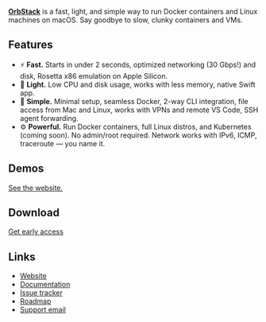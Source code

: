[**OrbStack**](https://orbstack.dev) is a fast, light, and simple way to run Docker containers and Linux machines on macOS. Say goodbye to slow, clunky containers and VMs.

## Features

- ⚡️ **Fast.** Starts in under 2 seconds, optimized networking (30 Gbps!) and disk, Rosetta x86 emulation on Apple Silicon.
- 💨 **Light.** Low CPU and disk usage, works with less memory, native Swift app.
- 🍰 **Simple.** Minimal setup, seamless Docker, 2-way CLI integration, file access from Mac and Linux, works with VPNs and remote VS Code, SSH agent forwarding.
- ⚙️ **Powerful.** Run Docker containers, full Linux distros, and Kubernetes (coming soon). No admin/root required. Network works with IPv6, ICMP, traceroute — you name it.

## Demos

[See the website.](https://orbstack.dev)

## Download

[Get early access](https://orbstack.dev/waitlist)

## Links

- [Website](https://orbstack.dev)
- [Documentation](https://docs.orbstack.dev)
- [Issue tracker](https://github.com/orbstack/orbstack/issues)
- [Roadmap](https://github.com/orgs/orbstack/projects/1)
- [Support email](mailto:support@orbstack.dev)
